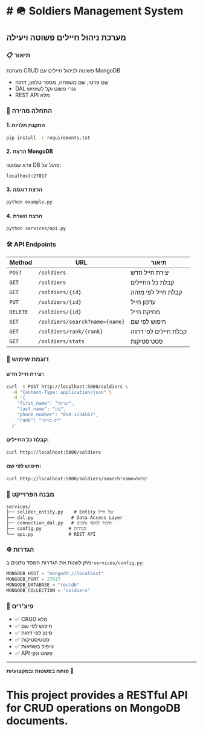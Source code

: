 # # 🪖 Soldiers Management System
## מערכת ניהול חיילים פשוטה ויעילה

### 📋 תיאור
מערכת CRUD פשוטה לניהול חיילים עם MongoDB
- שם פרטי, שם משפחה, מספר טלפון, דרגה
- DAL גנרי פשוט וקל לשימוש
- REST API מלא

### 🚀 התחלה מהירה

#### 1. התקנת תלויות
```bash
pip install -r requirements.txt
```

#### 2. הרצת MongoDB
וודא שמונגו DB פועל על:
```
localhost:27017
```

#### 3. הרצת דוגמה
```bash
python example.py
```

#### 4. הרצת השרת
```bash
python services/api.py
```

### 🛠️ API Endpoints

| Method | URL | תיאור |
|--------|-----|-------|
| `POST` | `/soldiers` | יצירת חייל חדש |
| `GET` | `/soldiers` | קבלת כל החיילים |
| `GET` | `/soldiers/{id}` | קבלת חייל לפי מזהה |
| `PUT` | `/soldiers/{id}` | עדכון חייל |
| `DELETE` | `/soldiers/{id}` | מחיקת חייל |
| `GET` | `/soldiers/search?name={name}` | חיפוש לפי שם |
| `GET` | `/soldiers/rank/{rank}` | קבלת חיילים לפי דרגה |
| `GET` | `/soldiers/stats` | סטטיסטיקות |

### 📝 דוגמת שימוש

#### יצירת חייל חדש:
```bash
curl -X POST http://localhost:5000/soldiers \
  -H "Content-Type: application/json" \
  -d '{
    "first_name": "ישראל",
    "last_name": "כהן", 
    "phone_number": "050-1234567",
    "rank": "רב-טוראי"
  }'
```

#### קבלת כל החיילים:
```bash
curl http://localhost:5000/soldiers
```

#### חיפוש לפי שם:
```bash
curl http://localhost:5000/soldiers/search?name=ישראל
```

### 📁 מבנה הפרוייקט
```
services/
├── solider_entity.py    # Entity של חייל
├── dal.py              # Data Access Layer  
├── connection_dal.py   # חיבור למסד נתונים
├── config.py          # הגדרות
└── api.py             # REST API
```

### ⚙️ הגדרות

ניתן לשנות את הגדרות המסד נתונים ב-`services/config.py`:
```python
MONGODB_HOST = "mongodb://localhost"
MONGODB_PORT = 27017
MONGODB_DATABASE = "restdb"
MONGODB_COLLECTION = "soldiers"
```

### 🎯 פיצ'רים
- ✅ CRUD מלא
- ✅ חיפוש לפי שם
- ✅ סינון לפי דרגה
- ✅ סטטיסטיקות
- ✅ טיפול בשגיאות
- ✅ API פשוט ונקי

---
**פותח בפשטות ובמקצועיות** 🚀
# This project provides a RESTful API for CRUD operations on MongoDB documents.